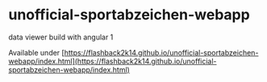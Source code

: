 # unofficial-sportabzeichen-webapp
data viewer build with angular 1

Available under [https://flashback2k14.github.io/unofficial-sportabzeichen-webapp/index.html](https://flashback2k14.github.io/unofficial-sportabzeichen-webapp/index.html)